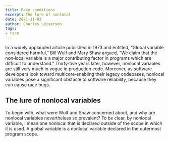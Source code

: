 ```yaml
---
title: Race conditions
excerpt: The lure of nonlocal
date: 2021-11-03
author: Charles Leiserson
tags:
- race
---
```


In a widely applauded article published in 1973 and entitled, “Global variable considered
harmful,” Bill Wulf and Mary Shaw argued, “We claim that the non‐local variable is a
major contributing factor in programs which are difficult to understand.” Thirty‐five
years later, however, nonlocal variables are still very much in vogue in production code.
Moreover, as software developers look toward multicore‐enabling their legacy
codebases, nonlocal variables pose a significant obstacle to software reliability, because
they can cause race bugs.

## The lure of nonlocal variables

To begin with, what were Wulf and Shaw concerned about, and why are nonlocal
variables nevertheless so prevalent? To be clear, by nonlocal variable, I mean one
nonlocal that is declared outside of the scope in which it is used. A global variable is a
nonlocal variable declared in the outermost program scope.